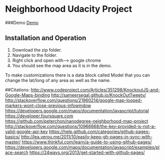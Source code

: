 # Neighborhood Udacity Project

###Demo
[Demo](http://qtheninja.github.io/neighborhoodmap/)

## Installation and Operation

1. Download the zip folder.
2. Navigate to the folder.
3. Right click and open with--> google chrome
4. You should see the map area as it is in the demo.

To make customizations there is a data block called Model that you can change the lat/long of any area as well as the name.

##Citations:
http://www.codeproject.com/Articles/351298/KnockoutJS-and-Google-Maps-binding
http://sameersegal.github.io/KnockOutTweety/
http://stackoverflow.com/questions/21960214/google-map-looped-markers-wont-close-previous-infowindow
https://developers.google.com/maps/documentation/javascript/tutorial
https://developer.foursquare.com
https://github.com/peterchon/nanodegree-neighborhood-map-project
http://stackoverflow.com/questions/10966668/the-key-provided-is-not-a-valid-google-api-key
https://help.github.com/categories/github-pages-basics/
http://lea.verou.me/2011/10/easily-keep-gh-pages-in-sync-with-master/
https://www.thinkful.com/learn/a-guide-to-using-github-pages/
https://developers.google.com/maps/documentation/javascript/examples/place-search
https://24ways.org/2013/get-started-with-github-pages/


